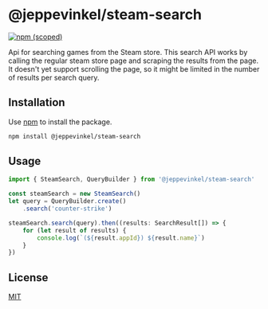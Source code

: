 # @jeppevinkel/steam-search
[![npm (scoped)](https://img.shields.io/npm/v/@jeppevinkel/steam-search)](https://www.npmjs.com/package/@jeppevinkel/steam-search)

Api for searching games from the Steam store.
This search API works by calling the regular steam store page and scraping the results from the page. It doesn't yet support scrolling the page, so it might be limited in the number of results per search query.

## Installation
Use [npm] to install the package.

```bash
npm install @jeppevinkel/steam-search
```

## Usage
```typescript
import { SteamSearch, QueryBuilder } from '@jeppevinkel/steam-search'

const steamSearch = new SteamSearch()
let query = QueryBuilder.create()
    .search('counter-strike')

steamSearch.search(query).then((results: SearchResult[]) => {
    for (let result of results) {
        console.log(`(${result.appId}) ${result.name}`)
    }
})
```

## License
[MIT]

[npm]: https://www.npmjs.com
[MIT]: https://opensource.org/licenses/MIT